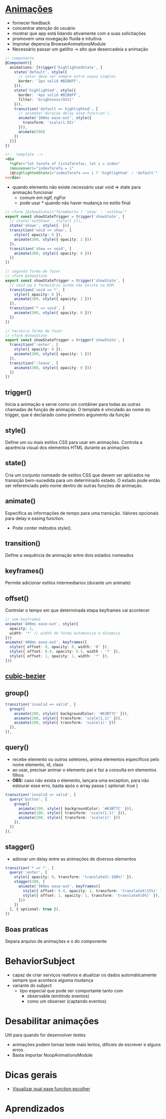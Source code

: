 # [Animações](https://angular.io/guide/animations)
- fornecer feedback
- concentrar atenção do usuário
- mostrar que app está lidando ativamente com a suas solicitações
- promovem uma novegação fluida e intuitiva
- Improtar depencia BrowserAnimationsModule
- Necessário passar um gatilho -> alto que desencadeia a animação
```ts
// componente
@Component({
  animations: [trigger('highlightedState', [
    state('default', style({
      // valor deve ser sempre entre aspas simples
      border: '2px solid #B2B6FF',
    })),
    state('highlighted', style({
      border: '4px solid #B2B6FF',
      filter: 'brightness(92%)'
    })),
    transition('default => highlighted', [
      // animate('duracao delay ease-function'),
      animate('200ms ease-out', style({
        transform: 'scale(1.02)'
      })),
      animate(200)
    ])
  ])]
})
```
```html
<!-- template -->
<div
  *ngFor="let tarefa of listaTarefas; let i = index"
  (mouseover)="indexTarefa = i"
  [@highlightedState]="indexTarefa === i ? 'highlighted' : 'default'"
></div>
```
- quando elemento não existe necessário usar void => state para animação funcionar
  - comum em ngIf, ngFor
  - pode usar * quando não haver mudança no estilo final
```ts
// <form [@showState]="formAberto ? 'show' : 'notShow'"
export const showStateTrigger = trigger('showState', [
  // state('notShown', style({ })),
  state('shown', style({  })),
  transition('void => show', [
    style({ opacity: 0 }),
    animate(300, style({ opacity: 1 }))
  ]),
  transition('show => void', [
    animate(300, style({ opacity: 0 }))
  ])
])

// segunda forma de fazer
// <form @showState
export const showStateTrigger = trigger('showState', [
  // void pq o formulário ainda não existe na DOM
  transition('void => *', [
    style({ opacity: 0 }),
    animate(300, style({ opacity: 1 }))
  ]),
  transition('* => void', [
    animate(300, style({ opacity: 0 }))
  ])
])

// terceira forma de fazer
// <form @showState
export const showStateTrigger = trigger('showState', [
  transition(':enter', [
    style({ opacity: 0 }),
    animate(300, style({ opacity: 1 }))
  ]),
  transition(':leave', [
    animate(300, style({ opacity: 0 }))
  ])
])
```

## trigger()
Inicia a animação e serve como um contâiner para todas as outras chamadas de função de animação. O template é vinculado ao nome do trigger, que é declarado como primeiro argumento da função

## style()
Define um ou mais estilos CSS para usar em animações. Controla a aparência visual dos elementos HTML durante as animações

## state()
Cria um conjunto nomeado de estilos CSS que devem ser aplicados na transição bem-sucedida para um determinado estado. O estado pode então ser referenciado pelo nome dentro de outras funções de animação.

## animate()
Especifica as informações de tempo para uma transição. Valores opcionais para delay e easing function.
- Pode conter métodos style().

## transition()
Define a sequência de animação entre dois estados nomeados

## keyframes()
Permite adicionar estilos intermediarios (durante um animate)

## offset()
Controlar o tempo em que determinada etapa keyframes vai acontecer
```ts
// sem keyframes
animate('400ms ease-out', style({
  opacity: 1,
  width: '*' // width de forma automatica e dinamica
}))
animate('400ms ease-out', keyframes([
  style({ offset: 0, opacity: 0, width: '0' }),
  style({ offset: 0.8, opacity: 0.5, width : '*' }),
  style({ offset: 1, opacity: 1, width: '*' }),
]))
```

## [cubic-bezier](https://cubic-bezier.com/#.17,.67,.83,.67)

## group()
```ts
transition('invalid => valid', [
  group([
    animate(200, style({ backgroundColor: '#63B77C' })),
    animate(100, style({ transform: 'scale(1.1)' })),
    animate(200, style({ transform: 'scale(1)' }))
  ]),
]),
```

## query()
- recebe elemento ou outros seletores, anima elementos especificos pelo nome elemento, id, class
- ao usar, precisar animar o elemento pai e faz a consulta em elementos filhos
- **OBS:** caso não exista o elemento, lançara uma exception, para não estourar esse erro, basta após o array passa { optional: true }
```ts
transition('invalid => valid', [
  query('button', [
    group([
      animate(200, style({ backgroundColor: '#63B77C' })),
      animate(100, style({ transform: 'scale(1.1)' })),
      animate(200, style({ transform: 'scale(1)' }))
    ]),
  ])
]),
```
## stagger()
- adionar um delay entre as animações de diversos elementos
```ts
transition('* => *', [
  query(':enter', [
    style({ opacity: 0, transform: 'translateX(-100%)' }),
    stagger(200, [
      animate('500ms ease-out', keyframes([
        style({ offset: 0.4, opacity: 1, transform: 'translateX(15%)' }),
        style({ offset: 1, opacity: 1, transform: 'translateX(0%)' }),
      ]))
    ])
  ], { optional: true }),
])
```

## Boas praticas
Separa arquivo de animações e o do componente

# BehaviorSubject
- capaz de criar serviços reativos e atualizar os dados automáticamente sempre que acontece alguma mudança
- variante do subject
  - tipo especial que pode ser comportante tanto com
    - observable (emitindo eventos)
    - como um obserser (captando eventos)

# Desabilitar animações
Util para quando for desenvolver testes
- animações podem tornas teste mais lentos, dificeis de escrever e alguns erros
- Basta importar NoopAnimationsModule


# Dicas gerais
- [Visualizar qual ease function escolher](https://easings.net/#)

# Aprendizados


